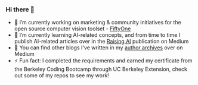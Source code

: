 ### Hi there 👋

- 🔭 I’m currently working on marketing & community initiatives for the open source computer vision toolset - [FiftyOne](https://github.com/voxel51/fiftyone)
- 🌱 I’m currently learning AI-related concepts, and from time to time I publish AI-related articles over in the [Raising AI](https://medium.com/raising-ai) publication on Medium
- 📖 You can find other blogs I've written in my [author archives](https://michelle-96669.medium.com/) over on Medium
- ⚡ Fun fact: I completed the requirements and earned my certificate from the Berkeley Coding Bootcamp through UC Berkeley Extension, check out some of my repos to see my work!
